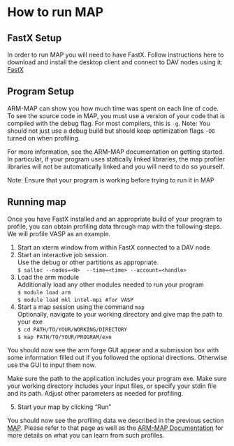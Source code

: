 # How to run MAP

## FastX Setup
In order to run MAP you will need to have FastX. Follow instructions here to download and install the desktop client and connect to DAV nodes using it: [FastX](https://nrel.github.io/HPC/Documentation/Software_Tools/FastX/fastx/)


## Program Setup
ARM-MAP can show you how much time was spent on each line of code. To see the source code in MAP, you must use a version of your code that is compiled with the debug flag. For most compilers, this is `-g`. Note: You should not just use a debug build but should keep optimization flags `-O0` turned on when profiling. 

For more information, see the ARM-MAP documentation on getting started. In particular, if your program uses statically linked libraries, the map profiler libraries will not be automatically linked and you will need to do so yourself. 

Note: Ensure that your program is working before trying to run it in MAP

## Running map
Once you have FastX installed and an appropriate build of your program to profile, you can obtain profiling data through map with the following steps. We will profile VASP as an example.

1.	Start an xterm window from within FastX connected to a DAV node
2.	Start an interactive job session.  
    Use the debug or other partitions as appropriate.  
    `$ salloc --nodes=<N>  --time=<time> --account=<handle>`
3.	Load the arm module   
    Additionally load any other modules needed to run your program  
    `$ module load arm`  
    `$ module load mkl intel-mpi #for VASP`  
4.	Start a map session using the command `map`  
    Optionally, navigate to your working directory and give map the path to your exe  
    `$ cd PATH/TO/YOUR/WORKING/DIRECTORY`  
    `$ map PATH/TO/YOUR/PROGRAM/exe`  

You should now see the arm forge GUI appear and a submission box with some information filled out if you followed the optional directions. Otherwise use the GUI to input them now.

Make sure the path to the application includes your program exe.
Make sure your working directory includes your input files, or specify your stdin file and its path.
Adjust other parameters as needed for profiling.

5.	Start your map by clicking “Run”

You should now see the profiling data we described in the previous section [MAP](/Documentation/Development/Performance_Tools/index.md). Please refer to that page as well as the [ARM-MAP Documentation](https://developer.arm.com/documentation/102732/1910) for more details on what you can learn from such profiles.
